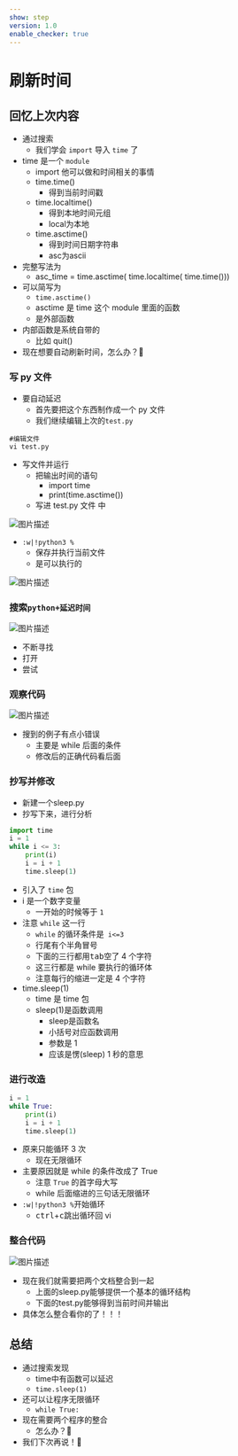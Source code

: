 ```yaml
---
show: step
version: 1.0
enable_checker: true
---
```


# 刷新时间

## 回忆上次内容

- 通过搜索
	- 我们学会 `import` 导入 `time` 了
- time 是一个 `module`
	- import 他可以做和时间相关的事情
	- time.time() 
		- 得到当前时间戳
	- time.localtime() 
		- 得到本地时间元组
		- local为本地
	- time.asctime() 
		- 得到时间日期字符串
		- asc为ascii
- 完整写法为
  - asc_time = time.asctime( time.localtime( time.time()))
- 可以简写为
	- `time.asctime()`
	- asctime 是 time 这个 module 里面的函数
	- 是外部函数
- 内部函数是系统自带的
  - 比如 quit()
- 现在想要自动刷新时间，怎么办？🤔

### 写 py 文件

- 要自动延迟
	- 首先要把这个东西制作成一个 py 文件
	- 我们继续编辑上次的`test.py`

```shell
#编辑文件
vi test.py
```

- 写文件并运行
	- 把输出时间的语句
		- import time
		- print(time.asctime())
	- 写进 test.py 文件 中

![图片描述](https://doc.shiyanlou.com/courses/uid1190679-20220311-1646961972294)

- `:w|!python3 %`
	- 保存并执行当前文件
	- 是可以执行的

![图片描述](https://doc.shiyanlou.com/courses/uid1190679-20220318-1647606865254)

### 搜索`python+延迟时间`

![图片描述](https://doc.shiyanlou.com/courses/uid1190679-20210220-1613828880628)

- 不断寻找
- 打开
- 尝试

### 观察代码

![图片描述](https://doc.shiyanlou.com/courses/uid1190679-20210220-1613828968027)

- 搜到的例子有点小错误
	- 主要是 while 后面的条件
	- 修改后的正确代码看后面

### 抄写并修改

- 新建一个sleep.py
- 抄写下来，进行分析

```python
import time
i = 1
while i <= 3:
	print(i)
	i = i + 1
	time.sleep(1)
```

- 引入了 `time` 包
- i 是一个数字变量
  - 一开始的时候等于 `1`
- 注意 `while` 这一行
  - `while` 的循环条件是` i<=3`
  - 行尾有个半角冒号
  - 下面的三行都用<kbd>tab</kbd>空了 4 个字符
  - 这三行都是 while 要执行的循环体
  - 注意每行的缩进一定是 4 个字符
- time.sleep(1)
  - time 是 time 包
  - sleep(1)是函数调用
	- sleep是函数名 
	- 小括号对应函数调用
	- 参数是 1
	- 应该是愣(sleep) 1 秒的意思

### 进行改造

```python
i = 1
while True:
	print(i)
	i = i + 1
	time.sleep(1)
```

- 原来只能循环 3 次
  - 现在无限循环
- 主要原因就是 while 的条件改成了 True
  - 注意 `True` 的首字母大写
  - while 后面缩进的三句话无限循环
- `:w|!python3 %`开始循环
  - <kbd>ctrl</kbd>+<kbd>c</kbd>跳出循环回 vi

### 整合代码

![图片描述](https://doc.shiyanlou.com/courses/uid1190679-20220320-1647738531667)

- 现在我们就需要把两个文档整合到一起
  - 上面的sleep.py能够提供一个基本的循环结构
  - 下面的test.py能够得到当前时间并输出
- 具体怎么整合看你的了！！！

## 总结

- 通过搜索发现
	- time中有函数可以延迟
    - `time.sleep(1)`
- 还可以让程序无限循环
  - `while True:`
- 现在需要两个程序的整合
	- 怎么办？🤔
- 我们下次再说！👋
